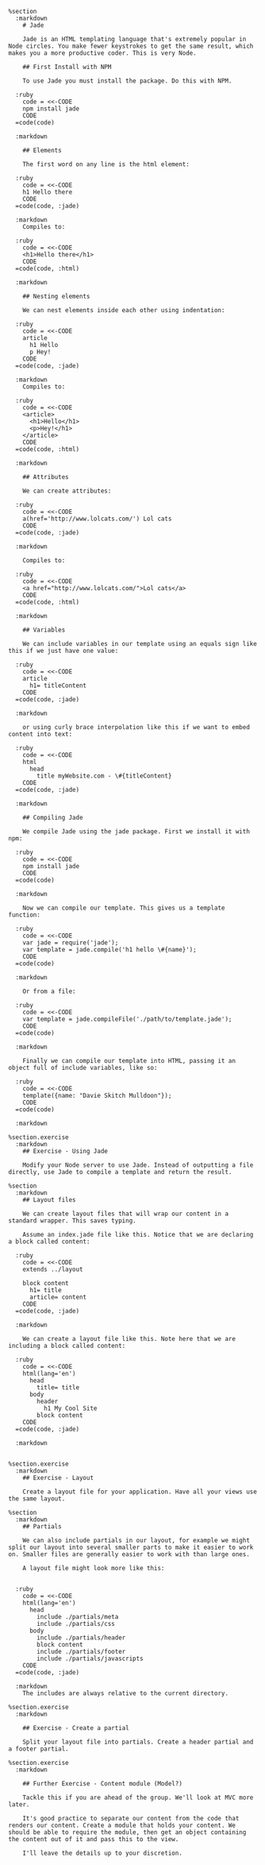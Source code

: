     %section
      :markdown
        # Jade

        Jade is an HTML templating language that's extremely popular in Node circles. You make fewer keystrokes to get the same result, which makes you a more productive coder. This is very Node.

        ## First Install with NPM

        To use Jade you must install the package. Do this with NPM.

      :ruby
        code = <<-CODE
        npm install jade
        CODE
      =code(code)

      :markdown

        ## Elements

        The first word on any line is the html element:

      :ruby
        code = <<-CODE
        h1 Hello there
        CODE
      =code(code, :jade)

      :markdown
        Compiles to:

      :ruby
        code = <<-CODE
        <h1>Hello there</h1>
        CODE
      =code(code, :html)

      :markdown

        ## Nesting elements

        We can nest elements inside each other using indentation:

      :ruby
        code = <<-CODE
        article
          h1 Hello
          p Hey!
        CODE
      =code(code, :jade)

      :markdown
        Compiles to:

      :ruby
        code = <<-CODE
        <article>
          <h1>Hello</h1>
          <p>Hey!</h1>
        </article>
        CODE
      =code(code, :html)

      :markdown

        ## Attributes

        We can create attributes:

      :ruby
        code = <<-CODE
        a(href='http://www.lolcats.com/') Lol cats
        CODE
      =code(code, :jade)

      :markdown

        Compiles to:

      :ruby
        code = <<-CODE
        <a href="http://www.lolcats.com/">Lol cats</a>
        CODE
      =code(code, :html)

      :markdown

        ## Variables

        We can include variables in our template using an equals sign like this if we just have one value:

      :ruby
        code = <<-CODE
        article
          h1= titleContent
        CODE
      =code(code, :jade)

      :markdown

        or using curly brace interpolation like this if we want to embed content into text:

      :ruby
        code = <<-CODE
        html
          head
            title myWebsite.com - \#{titleContent}
        CODE
      =code(code, :jade)

      :markdown

        ## Compiling Jade

        We compile Jade using the jade package. First we install it with npm:

      :ruby
        code = <<-CODE
        npm install jade
        CODE
      =code(code)

      :markdown

        Now we can compile our template. This gives us a template function:

      :ruby
        code = <<-CODE
        var jade = require('jade');
        var template = jade.compile('h1 hello \#{name}');
        CODE
      =code(code)

      :markdown

        Or from a file:

      :ruby
        code = <<-CODE
        var template = jade.compileFile('./path/to/template.jade');
        CODE
      =code(code)

      :markdown

        Finally we can compile our template into HTML, passing it an object full of include variables, like so:

      :ruby
        code = <<-CODE
        template({name: "Davie Skitch Mulldoon"});
        CODE
      =code(code)

      :markdown

    %section.exercise
      :markdown
        ## Exercise - Using Jade

        Modify your Node server to use Jade. Instead of outputting a file directly, use Jade to compile a template and return the result.

    %section
      :markdown
        ## Layout files

        We can create layout files that will wrap our content in a standard wrapper. This saves typing.

        Assume an index.jade file like this. Notice that we are declaring a block called content:

      :ruby
        code = <<-CODE
        extends ../layout

        block content
          h1= title
          article= content
        CODE
      =code(code, :jade)

      :markdown

        We can create a layout file like this. Note here that we are including a block called content:

      :ruby
        code = <<-CODE
        html(lang='en')
          head
            title= title
          body
            header
              h1 My Cool Site
            block content
        CODE
      =code(code, :jade)

      :markdown


    %section.exercise
      :markdown
        ## Exercise - Layout

        Create a layout file for your application. Have all your views use the same layout.

    %section
      :markdown
        ## Partials

        We can also include partials in our layout, for example we might split our layout into several smaller parts to make it easier to work on. Smaller files are generally easier to work with than large ones.

        A layout file might look more like this:


      :ruby
        code = <<-CODE
        html(lang='en')
          head
            include ./partials/meta
            include ./partials/css
          body
            include ./partials/header
            block content
            include ./partials/footer
            include ./partials/javascripts
        CODE
      =code(code, :jade)

      :markdown
        The includes are always relative to the current directory.

    %section.exercise
      :markdown

        ## Exercise - Create a partial

        Split your layout file into partials. Create a header partial and a footer partial.

    %section.exercise
      :markdown

        ## Further Exercise - Content module (Model?)

        Tackle this if you are ahead of the group. We'll look at MVC more later.

        It's good practice to separate our content from the code that renders our content. Create a module that holds your content. We should be able to require the module, then get an object containing the content out of it and pass this to the view.

        I'll leave the details up to your discretion.

